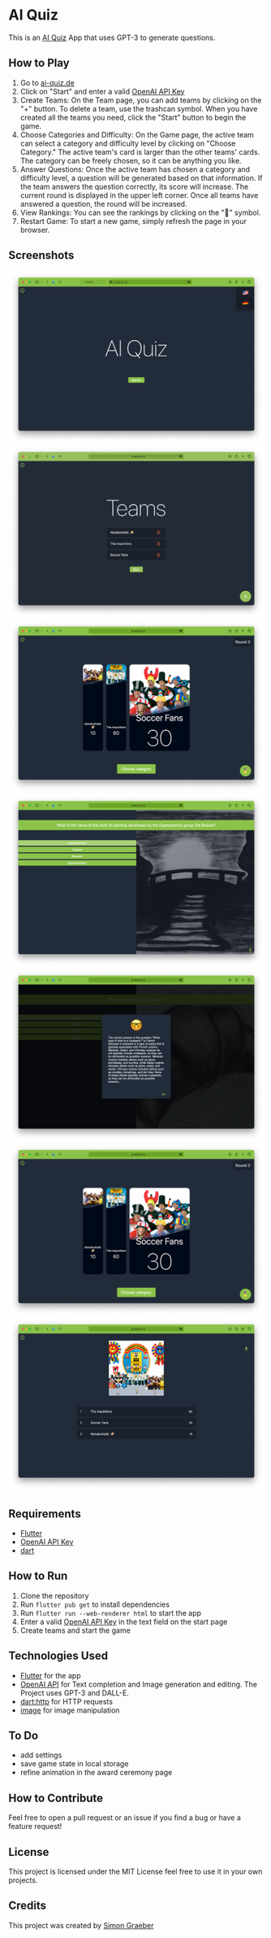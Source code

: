 # AI Quiz
This is an [AI Quiz](https://ai-quiz.de) App that uses GPT-3 to generate questions.

## How to Play
1. Go to [ai-quiz.de](https://ai-quiz.de)
2. Click on "Start" and enter a valid  [OpenAI API Key](https://platform.openai.com/account/api-keys)
3. Create Teams: On the Team page, you can add teams by clicking on the "+" button. To delete a team, use the trashcan symbol. When you have created all the teams you need, click the "Start" button to begin the game.
4. Choose Categories and Difficulty: On the Game page, the active team can select a category and difficulty level by clicking on "Choose Category." The active team's card is larger than the other teams' cards. The category can be freely chosen, so it can be anything you like.
5. Answer Questions: Once the active team has chosen a category and difficulty level, a question will be generated based on that information. If the team answers the question correctly, its score will increase. The current round is displayed in the upper left corner. Once all teams have answered a question, the round will be increased.
6. View Rankings: You can see the rankings by clicking on the "🏅" symbol.
7. Restart Game: To start a new game, simply refresh the page in your browser.

## Screenshots
![Start Page](assets/screenshots/start_page.png)
![Team Page](assets/screenshots/team_page.png)
![Game Page](assets/screenshots/game_page.png)
![Question Page](assets/screenshots/question_page.png)
![Question Page Info](assets/screenshots/question_page_info.png)
![Game Page](assets/screenshots/game_page.png)
![Award Ceremony Page](assets/screenshots/award_ceremony_page.png)


## Requirements
- [Flutter](https://flutter.dev/docs/get-started/install)
- [OpenAI API Key](https://platform.openai.com/account/api-keys)
- [dart](https://dart.dev/get-dart)

## How to Run
1. Clone the repository
2. Run `flutter pub get` to install dependencies
3. Run `flutter run --web-renderer html` to start the app
4. Enter a valid [OpenAI API Key](https://platform.openai.com/account/api-keys) in the text field on the start page
5. Create teams and start the game

## Technologies Used
- [Flutter](https://flutter.dev/) for the app
- [OpenAI API](https://openai.com/) for Text completion and Image generation and editing. The Project uses GPT-3 and DALL-E.
- [dart:http](https://pub.dev/packages/http) for HTTP requests
- [image](https://pub.dev/packages/image) for image manipulation

## To Do
- add settings
- save game state in local storage
- refine animation in the award ceremony page

## How to Contribute
Feel free to open a pull request or an issue if you find a bug or have a feature request!

## License
This project is licensed under the MIT License feel free to use it in your own projects.

## Credits
This project was created by [Simon Graeber](https://github.com/simongraeber)